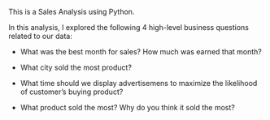 This is a Sales Analysis using Python.

In this analysis, I explored the following 4 high-level business questions related to our data:

- What was the best month for sales? How much was earned that month?

- What city sold the most product?

- What time should we display advertisemens to maximize the likelihood of customer’s buying product?

- What product sold the most? Why do you think it sold the most?